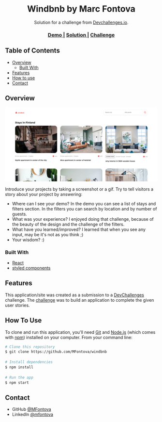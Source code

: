 <!-- Please update value in the {}  -->

<h1 align="center">Windbnb by Marc Fontova</h1>

<div align="center">
   Solution for a challenge from  <a href="http://devchallenges.io" target="_blank">Devchallenges.io</a>.
</div>

<div align="center">
  <h3>
    <a href="https://windbnb-g630.onrender.com/">
      Demo
    </a>
    <span> | </span>
    <a href="https://github.com/MFontova/windbnb">
      Solution
    </a>
    <span> | </span>
    <a href="https://devchallenges.io/challenges/3JFYedSOZqAxYuOCNmYD">
      Challenge
    </a>
  </h3>
</div>

<!-- TABLE OF CONTENTS -->

## Table of Contents

- [Overview](#overview)
  - [Built With](#built-with)
- [Features](#features)
- [How to use](#how-to-use)
- [Contact](#contact)

<!-- OVERVIEW -->

## Overview

![screenshot](screenshot.png)

Introduce your projects by taking a screenshot or a gif. Try to tell visitors a story about your project by answering:

- Where can I see your demo?
In the demo you can see a list of stays and filters section. In the filters you can search by location and by number of guests.
- What was your experience?
I enjoyed doing that challenge, because of the beauty of the design and the challenge of the filters.
- What have you learned/improved?
I learned that when you see any input, may be it's not as you think ;)
- Your wisdom? :)

### Built With

<!-- This section should list any major frameworks that you built your project using. Here are a few examples.-->

- [React](https://reactjs.org/)
- [styled components](https://styled-components.com/)

## Features

<!-- List the features of your application or follow the template. Don't share the figma file here :) -->

This application/site was created as a submission to a [DevChallenges](https://devchallenges.io/challenges) challenge. The [challenge](https://devchallenges.io/challenges/3JFYedSOZqAxYuOCNmYD) was to build an application to complete the given user stories.

## How To Use

<!-- Example: -->

To clone and run this application, you'll need [Git](https://git-scm.com) and [Node.js](https://nodejs.org/en/download/) (which comes with [npm](http://npmjs.com)) installed on your computer. From your command line:

```bash
# Clone this repository
$ git clone https://github.com/MFontova/windbnb

# Install dependencies
$ npm install

# Run the app
$ npm start
```

## Contact

- GitHub [@MFontova](https://{github.com/MFontova})
- LinkedIn [@mfontova](https://www.linkedin.com/in/mfontova/)
